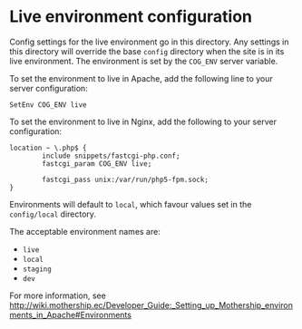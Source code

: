 # Live environment configuration

Config settings for the live environment go in this directory. Any settings in this directory will override
the base `config` directory when the site is in its live environment. The environment is set by the `COG_ENV`
server variable.

To set the environment to live in Apache, add the following line to your server configuration:

    SetEnv COG_ENV live

To set the environment to live in Nginx, add the following to your server configuration:

    location ~ \.php$ {
            include snippets/fastcgi-php.conf;
            fastcgi_param COG_ENV live;

            fastcgi_pass unix:/var/run/php5-fpm.sock;
    }

Environments will default to `local`, which favour values set in the `config/local` directory.

The acceptable environment names are:

+ `live`
+ `local`
+ `staging`
+ `dev`

For more information, see http://wiki.mothership.ec/Developer_Guide:_Setting_up_Mothership_environments_in_Apache#Environments